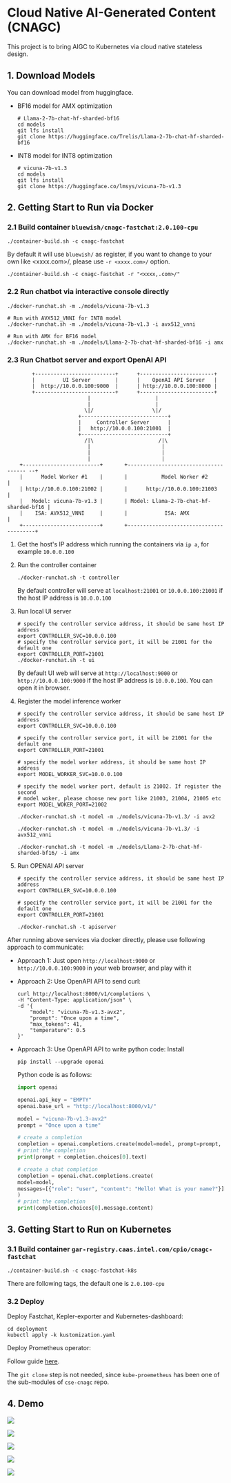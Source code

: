 # Cloud Native AI-Generated Content (CNAGC)

This project is to bring AIGC to Kubernetes via cloud native stateless design.

## 1. Download Models

You can download model from huggingface.

- BF16 model for AMX optimization

    ```shell
    # Llama-2-7b-chat-hf-sharded-bf16
    cd models
    git lfs install
    git clone https://huggingface.co/Trelis/Llama-2-7b-chat-hf-sharded-bf16
    ```

- INT8 model for INT8 optimization

    ```shell
    # vicuna-7b-v1.3
    cd models
    git lfs install
    git clone https://huggingface.co/lmsys/vicuna-7b-v1.3
    ```

## 2. Getting Start to Run via Docker

### 2.1 Build container `bluewish/cnagc-fastchat:2.0.100-cpu`

```shell
./container-build.sh -c cnagc-fastchat
```

By default it will use `bluewish/` as register, if you want to change to your
own like <xxxx.com>/, please use `-r <xxxx.com>/` option.

```shell
./container-build.sh -c cnagc-fastchat -r "<xxxx,.com>/"
```

### 2.2 Run chatbot via interactive console directly

```shell
./docker-runchat.sh -m ./models/vicuna-7b-v1.3

# Run with AVX512_VNNI for INT8 model
./docker-runchat.sh -m ./models/vicuna-7b-v1.3 -i avx512_vnni

# Run with AMX for BF16 model
./docker-runchat.sh -m ./models/Llama-2-7b-chat-hf-sharded-bf16 -i amx
```

### 2.3 Run Chatbot server and export OpenAI API

```
        +--------------------------+      +------------------------+
        |         UI Server        |      |    OpenAI API Server   |
        |  http://10.0.0.100:9000  |      | http://10.0.0.100:8000 |
        +--------------------------+      +------------------------+
                          |                     |
                          |                     |
                         \|/                   \|/
                       +----------------------------+
                       |     Controller Server      |
                       |   http://10.0.0.100:21001  |
                       +----------------------------+
                         /|\                     /|\
                          |                       |
                          |                       |
                          |                       |
    +-------------------------+       +------------------------------------- --+
    |      Model Worker #1    |       |           Model Worker #2              |
    | http://10.0.0.100:21002 |       |      http://10.0.0.100:21003           |
    |   Model: vicuna-7b-v1.3 |       | Model: Llama-2-7b-chat-hf-sharded-bf16 |
    |    ISA: AVX512_VNNI     |       |            ISA: AMX                    |
    +-------------------------+       +----------------------------------------+
```

1. Get the host's IP address which running the containers via `ip a`, for example
   `10.0.0.100`

2. Run the controller container

   ```shell
   ./docker-runchat.sh -t controller
   ```
   By default controller will serve at `localhost:21001` or `10.0.0.100:21001` if
   the host IP address is `10.0.0.100`

3. Run local UI server

   ```shell
   # specify the controller service address, it should be same host IP address
   export CONTROLLER_SVC=10.0.0.100
   # specify the controller service port, it will be 21001 for the default one
   export CONTROLLER_PORT=21001
   ./docker-runchat.sh -t ui
   ```
   By default UI web will serve at `http://localhost:9000` or `http://10.0.0.100:9000`
   if the host IP address is `10.0.0.100`. You can open it in browser.

4. Register the model inference worker

   ```shell
   # specify the controller service address, it should be same host IP address
   export CONTROLLER_SVC=10.0.0.100

   # specify the controller service port, it will be 21001 for the default one
   export CONTROLLER_PORT=21001

   # specify the model worker address, it should be same host IP address
   export MODEL_WORKER_SVC=10.0.0.100

   # specify the model worker port, default is 21002. If register the second
   # model woker, please choose new port like 21003, 21004, 21005 etc
   export MODEL_WOKER_PORT=21002

   ./docker-runchat.sh -t model -m ./models/vicuna-7b-v1.3/ -i avx2

   ./docker-runchat.sh -t model -m ./models/vicuna-7b-v1.3/ -i avx512_vnni

   ./docker-runchat.sh -t model -m ./models/Llama-2-7b-chat-hf-sharded-bf16/ -i amx
    ```
5. Run OPENAI API server

    ```shell
    # specify the controller service address, it should be same host IP address
    export CONTROLLER_SVC=10.0.0.100

    # specify the controller service port, it will be 21001 for the default one
    export CONTROLLER_PORT=21001

    ./docker-runchat.sh -t apiserver
    ```
After running above services via docker directly, please use following approach
to communicate:

- Approach 1: Just open `http://localhost:9000` or `http://10.0.0.100:9000` in
  your web browser, and play with it
- Approach 2: Use OpenAPI API to send curl:

    ```shell
    curl http://localhost:8000/v1/completions \
    -H "Content-Type: application/json" \
    -d '{
        "model": "vicuna-7b-v1.3-avx2",
        "prompt": "Once upon a time",
        "max_tokens": 41,
        "temperature": 0.5
    }'
    ```
- Approach 3: Use OpenAPI API to write python code:
    Install
    ```
    pip install --upgrade openai
    ```
    Python code is as follows:
    ```python
    import openai

    openai.api_key = "EMPTY"
    openai.base_url = "http://localhost:8000/v1/"

    model = "vicuna-7b-v1.3-avx2"
    prompt = "Once upon a time"

    # create a completion
    completion = openai.completions.create(model=model, prompt=prompt, max_tokens=64)
    # print the completion
    print(prompt + completion.choices[0].text)

    # create a chat completion
    completion = openai.chat.completions.create(
    model=model,
    messages=[{"role": "user", "content": "Hello! What is your name?"}]
    )
    # print the completion
    print(completion.choices[0].message.content)
    ```

## 3. Getting Start to Run on Kubernetes


### 3.1 Build container `gar-registry.caas.intel.com/cpio/cnagc-fastchat`


```
./container-build.sh -c cnagc-fastchat-k8s
```

There are following tags, the default one is `2.0.100-cpu`

### 3.2 Deploy

Deploy Fastchat, Kepler-exporter and Kubernetes-dashboard:

```
cd deployment
kubectl apply -k kustomization.yaml
```
Deploy Prometheus operator:

Follow guide [here](https://sustainable-computing.io/installation/kepler/#deploy-the-prometheus-operator).

The `git clone` step is not needed, since `kube-proemetheus` has been one of the sub-modules of `cse-cnagc` repo.

## 4. Demo

![](docs/fastchat-ui1.png)

![](docs/fastchat-ui2.png)

![](docs/carbon-fastchat.png)

![](docs/k8s-dashboard-example1.png)

![](docs/k8s-dashboard-example2.png)
